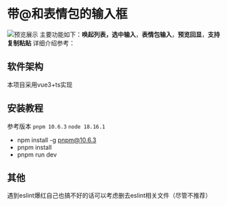 # 带@和表情包的输入框
![预览展示](https://i-blog.csdnimg.cn/direct/138304199e8a4d499ba6dafddfe30101.gif)
主要功能如下：**唤起列表，选中输入**，**表情包输入**，**预览回显**，**支持复制粘贴**
详细介绍参考：

## 软件架构
本项目采用vue3+ts实现
## 安装教程
参考版本
`pnpm 10.6.3`
`node 18.16.1`

- npm install -g pnpm@10.6.3
- pnpm install 
- pnpm run dev

## 其他
遇到eslint爆红自己也搞不好的话可以考虑删去eslint相关文件（尽管不推荐）
